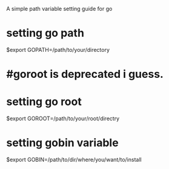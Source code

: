A simple path variable setting guide for go 

# setting go path
$export GOPATH=/path/to/your/directory

# #goroot is deprecated i guess.
# setting go root
$export GOROOT=/path/to/your/root/directry

# setting gobin variable
$export GOBIN=/path/to/dir/where/you/want/to/install

